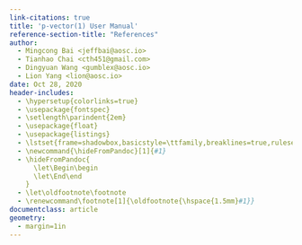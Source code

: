 ```yaml
---
link-citations: true
title: 'p-vector(1) User Manual'
reference-section-title: "References"
author:
  - Mingcong Bai <jeffbai@aosc.io>
  - Tianhao Chai <cth451@gmail.com>
  - Dingyuan Wang <gumblex@aosc.io>
  - Lion Yang <lion@aosc.io>
date: Oct 28, 2020
header-includes:
  - \hypersetup{colorlinks=true}
  - \usepackage{fontspec}
  - \setlength\parindent{2em}
  - \usepackage{float}
  - \usepackage{listings}
  - \lstset{frame=shadowbox,basicstyle=\ttfamily,breaklines=true,rulesepcolor=\color{gray}}
  - \newcommand{\hideFromPandoc}[1]{#1}
  - \hideFromPandoc{
      \let\Begin\begin
      \let\End\end
    }
  - \let\oldfootnote\footnote
  - \renewcommand\footnote[1]{\oldfootnote{\hspace{1.5mm}#1}}
documentclass: article
geometry:
  - margin=1in
---
```

